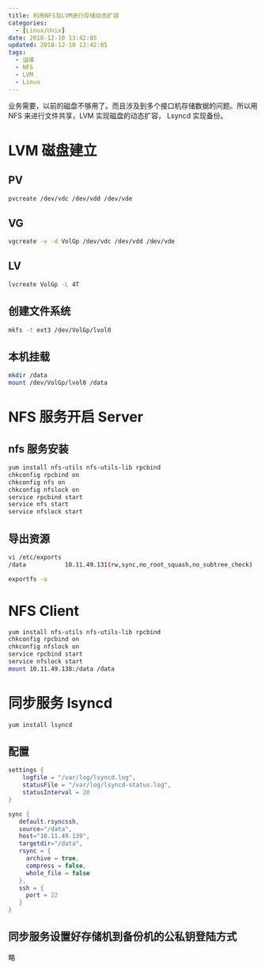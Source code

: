 ```yaml
---
title: 利用NFS及LVM进行存储动态扩容
categories:
  - [Linux/Unix]
date: 2018-12-10 13:42:05
updated: 2018-12-10 13:42:05
tags: 
  - 运维
  - NFS
  - LVM
  - Linux
---
```


业务需要，以前的磁盘不够用了。而且涉及到多个接口机存储数据的问题。所以用 NFS 来进行文件共享，LVM 实现磁盘的动态扩容， Lsyncd 实现备份。

<!--more-->

# LVM 磁盘建立

## PV


```sh
pvcreate /dev/vdc /dev/vdd /dev/vde
```

## VG

```sh
vgcreate -v -d VolGp /dev/vdc /dev/vdd /dev/vde
```

## LV

```sh
lvcreate VolGp -L 4T
```

## 创建文件系统

```sh
mkfs -t ext3 /dev/VolGp/lvol0
```

## 本机挂载 

```sh
mkdir /data
mount /dev/VolGp/lvol0 /data
```

# NFS 服务开启 Server

## nfs 服务安装

```sh
yum install nfs-utils nfs-utils-lib rpcbind
chkconfig rpcbind on
chkconfig nfs on
chkconfig nfslock on
service rpcbind start
service nfs start
service nfslock start 
```

## 导出资源

```sh
vi /etc/exports
/data           10.11.49.131(rw,sync,no_root_squash,no_subtree_check)
```

```sh
exportfs -a
```

# NFS Client

```sh
yum install nfs-utils nfs-utils-lib rpcbind
chkconfig rpcbind on
chkconfig nfslock on
service rpcbind start
service nfslock start 
mount 10.11.49.138:/data /data
```

# 同步服务 lsyncd

```sh
yum install lsyncd
```

## 配置

```lua
settings {
    logfile = "/var/log/lsyncd.log",
    statusFile = "/var/log/lsyncd-status.log",
    statusInterval = 20
}

sync {
   default.rsyncssh,
   source="/data",
   host="10.11.49.139",
   targetdir="/data",
   rsync = {
     archive = true,
     compress = false,
     whole_file = false
   },
   ssh = {
     port = 22
   }
}
```

## 同步服务设置好存储机到备份机的公私钥登陆方式

略
